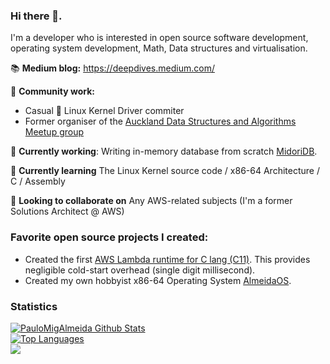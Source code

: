 ### Hi there 👋. 

I'm a developer who is interested in open source software development, operating system development, Math, Data structures and virtualisation.

📚 **Medium blog:** https://deepdives.medium.com/

🤝 **Community work:** 
* Casual 🐧 Linux Kernel Driver commiter
* Former organiser of the [Auckland Data Structures and Algorithms Meetup group](https://www.meetup.com/Auckland-Programming-Algorithms-and-Performance/)

🔭 **Currently working**: Writing in-memory database from scratch [MidoriDB](https://github.com/PauloMigAlmeida/MidoriDB).

🌱 **Currently learning** The Linux Kernel source code / x86-64 Architecture / C / Assembly

👯 **Looking to collaborate on** Any AWS-related subjects (I'm a former Solutions Architect @ AWS)


### Favorite open source projects I created:

* Created the first [AWS Lambda runtime for C lang (C11)](https://github.com/PauloMigAlmeida/aws-lambda-c-runtime). This provides negligible cold-start overhead (single digit millisecond).
* Created my own hobbyist x86-64 Operating System [AlmeidaOS](https://github.com/PauloMigAlmeida/AlmeidaOS).


### Statistics
[![PauloMigAlmeida Github Stats](https://github-readme-stats.vercel.app/api?username=PauloMigAlmeida&count_private=true&show_icons=true)](https://github.com/PauloMigAlmeida/)  
[![Top Languages](https://github-readme-stats.vercel.app/api/top-langs/?username=PauloMigAlmeida&layout=compact)](https://github.com/PauloMigAlmeida)
<br/>![](https://komarev.com/ghpvc/?username=PauloMigAlmeida)
